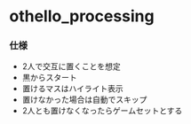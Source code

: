 # othello_processing

### 仕様
- 2人で交互に置くことを想定
- 黒からスタート
- 置けるマスはハイライト表示
- 置けなかった場合は自動でスキップ
- 2人とも置けなくなったらゲームセットとする
